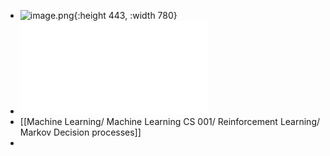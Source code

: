 - ![image.png](../assets/image_1743464560091_0.png){:height 443, :width 780}
- ![Artificial-Intelligence-A-Modern-Approach-4th.pdf](../assets/Artificial-Intelligence-A-Modern-Approach-4th_1743658825682_0.pdf)
- [[Machine Learning/ Machine Learning CS 001/ Reinforcement  Learning/ Markov Decision processes]]
-